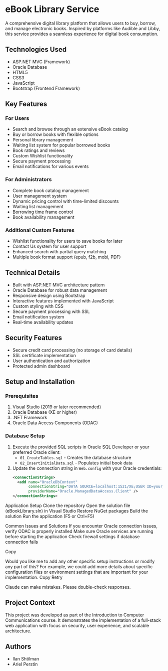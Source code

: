 # eBook Library Service

A comprehensive digital library platform that allows users to buy, borrow, and manage electronic books. Inspired by platforms like Audible and Libby, this service provides a seamless experience for digital book consumption.

## Technologies Used
- ASP.NET MVC (Framework)
- Oracle Database
- HTML5
- CSS3
- JavaScript
- Bootstrap (Frontend Framework)

## Key Features

### For Users
- Search and browse through an extensive eBook catalog
- Buy or borrow books with flexible options
- Personal library management
- Waiting list system for popular borrowed books
- Book ratings and reviews
- Custom Wishlist functionality
- Secure payment processing
- Email notifications for various events

### For Administrators
- Complete book catalog management
- User management system
- Dynamic pricing control with time-limited discounts
- Waiting list management
- Borrowing time frame control
- Book availability management

### Additional Custom Features
- Wishlist functionality for users to save books for later
- Contact Us system for user support
- Enhanced search with partial query matching
- Multiple book format support (epub, f2b, mobi, PDF)

## Technical Details
- Built with ASP.NET MVC architecture pattern
- Oracle Database for robust data management
- Responsive design using Bootstrap
- Interactive features implemented with JavaScript
- Custom styling with CSS
- Secure payment processing with SSL
- Email notification system
- Real-time availability updates

## Security Features
- Secure credit card processing (no storage of card details)
- SSL certificate implementation
- User authentication and authorization
- Protected admin dashboard

## Setup and Installation

### Prerequisites
1. Visual Studio (2019 or later recommended)
2. Oracle Database (XE or higher)
3. .NET Framework
4. Oracle Data Access Components (ODAC)

### Database Setup
1. Execute the provided SQL scripts in Oracle SQL Developer or your preferred Oracle client:
   - `01_CreateTables.sql` - Creates the database structure
   - `02_InsertInitialData.sql` - Populates initial book data
2. Update the connection string in `Web.config` with your Oracle credentials:
   ```xml
   <connectionStrings>
     <add name="OracleDbContext" 
          connectionString="DATA SOURCE=localhost:1521/XE;USER ID=your_username;PASSWORD=your_password"
          providerName="Oracle.ManagedDataAccess.Client" />
   </connectionStrings>
Application Setup
Clone the repository
Open the solution file (eBookLibrary.sln) in Visual Studio
Restore NuGet packages
Build the solution
Run the application (F5 or Ctrl+F5)

Common Issues and Solutions
If you encounter Oracle connection issues, verify ODAC is properly installed
Make sure Oracle services are running before starting the application
Check firewall settings if database connection fails

Copy

Would you like me to add any other specific setup instructions or modify any part of this? For example, we could add more details about specific configuration files or environment settings that are important for your implementation.
 Copy
Retry



Claude can make mistakes. Please double-check responses.

## Project Context
This project was developed as part of the Introduction to Computer Communications course. It demonstrates the implementation of a full-stack web application with focus on security, user experience, and scalable architecture.

## Authors
- Ilan Shtilman
- Ariel Perstin
